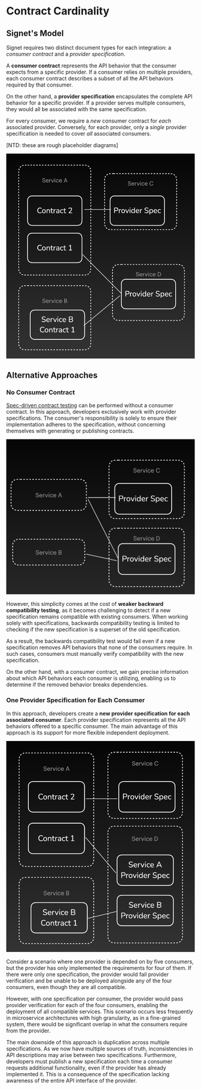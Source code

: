 # Contract Cardinality

## Signet's Model

Signet requires two distinct document types for each integration: a *consumer contract* and a *provider specification*.

A **consumer contract** represents the API behavior that the consumer expects from a specific provider.
If a consumer relies on multiple providers, each consumer contract describes a subset of all the API behaviors required by that consumer.

On the other hand, a **provider specification** encapsulates the complete API behavior for a specific provider.
If a provider serves multiple consumers, they would all be associated with the same specification.

For every consumer, we require a *new* consumer contract for *each* associated provider.
Conversely, for each provider, only a *single* provider specification is needed to cover *all* associated consumers.

[NTD: these are rough placeholder diagrams]

![contracts and specs](../../../assets/image-2.png)

## Alternative Approaches

### No Consumer Contract

 [Spec-driven contract testing](/case-study/contract_testing#spec-driven) can be performed without a consumer contract.
 In this approach, developers exclusively work with provider specifications.
 The consumer's responsibility is solely to ensure their implementation adheres to the specification, without concerning themselves with generating or publishing contracts.

 ![No consumer contract](../../../assets/image-1.png)

 However, this simplicity comes at the cost of **weaker backward compatibility testing**, as it becomes challenging to detect if a new specification remains compatible with existing consumers.
 When working solely with specifications, backwards compatibility testing is limited to checking if the new specification is a superset of the old specification.

 As a result, the backwards compatibility test would fail even if a new specification removes API behaviors that none of the consumers require.
 In such cases, consumers must manually verify compatibility with the new specification.

 On the other hand, with a consumer contract, we gain precise information about which API behaviors each consumer is utilizing, enabling us to determine if the removed behavior breaks dependencies.

### One Provider Specification for Each Consumer

In this approach, developers create a **new provider specification for each associated consumer**.
Each provider specification represents all the API behaviors offered to a specific consumer.
The main advantage of this approach is its support for more flexible independent deployment.

![One spec per consumer](../../../assets/image.png)

Consider a scenario where one provider is depended on by five consumers, but the provider has only implemented the requirements for four of them.
If there were only one specification, the provider would fail provider verification and be unable to be deployed alongside any of the four consumers, even though they are all compatible.

However, with one specification per consumer, the provider would pass provider verification for each of the four consumers, enabling the deployment of all compatible services.
This scenario occurs less frequently in microservice architectures with high granularity, as in a fine-grained system, there would be significant overlap in what the consumers require from the provider.

The main downside of this approach is duplication across multiple specifications.
As we now have multiple sources of truth, inconsistencies in API descriptions may arise between two specifications.
Furthermore, developers must publish a new specification each time a consumer requests additional functionality, even if the provider has already implemented it.
This is a consequence of the specification lacking awareness of the entire API interface of the provider.
